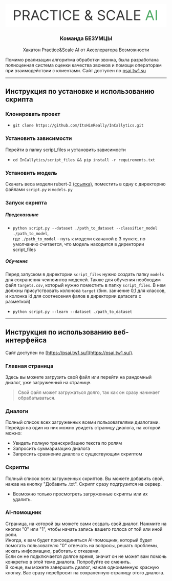 <p align="center">
    <img width="636" alt="practice scale logo" src="assets/img/practice-scale_logo.png">
</p>

<h3 align="center">
    Команда БЕЗУМЦЫ
</h3>
<p align="center">
    Хакатон Practice&Scale AI от Акселератора Возможности
</p> 

Помимо реализации алгоритма обработки звонка, была разработана полноценная система оценки качества звонков и помощи операторам при взаимодействии с клиентами. Сайт доступен по [psai.tw1.su](https://psai.tw1.su/)

---
## Инструкция по установке и использованию скрипта
### Клонировать проект
- `git clone https://github.com/ItsHimReally/InCallytics.git`
### Установить зависимости
Перейти в папку script_files и установить зависимости  
- `cd InCallytics/script_files && pip install -r requirements.txt`
### Установить модель
Скачать веса модели rubert-2 [(ссылка)](https://drive.google.com/file/d/1WEIKdmmZLRExeU8Mr2JjP-6HS6UBpY_x/view), поместить в одну с директорию файлами `script.py` и `models.py`
### Запуск скрипта
##### Предсказание
- `python script.py --dataset ./path_to_dataset --classifier_model ./path_to_model`,  
где `./path_to_model` - путь к модели скачаной в 3 пункте, по умолчанию считается, что модель находится в директории script_files
##### Обучение
Перед запуском в директории `script_files` нужно создать папку `models` для сохранения чекпоинтов моделей. Также для обучения необходим файл `targets.csv`, который нужно поместить в папку `script_files`. В нем должны присутствовать колонока `target` (бин. занчение 0,1 для классов, и колонка id для соотнесения фалов в директории датасета с разметкой)
- `python script.py --learn --dataset ./path_to_dataset`  

---
## Инструкция по использованию веб-интерфейса
Сайт доступен по [https://psai.tw1.su/](https://psai.tw1.su/). 
### Главная страница
Здесь вы можете загрузить свой файл или перейти на рандомный диалог, уже загруженный на странице.
> Свой файл может загружаться долго, так как он сразу начинает обрабатываться.
### Диалоги
Полный список всех загруженных всеми пользователями диалогами. Перейдя на один из них можно увидеть страницу диалога, на которой можно:
* Увидеть полную транскрибацию текста по ролям
* Запросить суммаризацию диалога
* Запросить сравнение диалога с существующим скриптом
### Скрипты
Полный список всех загруженных скриптов. Вы можете добавить свой, нажав на кнопку "Добавить .txt". Скрипт сразу подгрузится на сервер.  
* Возможно только просмотреть загруженные скрипты или их удалить.
### AI-помощник
Страница, на которой вы можете сами создать свой диалог. Нажмите на кнопки "0" или "1", чтобы начать запись вашего голоса от той или иной роли.  
Иногда, к вам будет присоединяться AI-помощник, который будет помогать пользователю "0" отвечать на вопросы, решать проблемы, искать информацию, работать с отказами.  
Если он не подключается долгое время, значит он не может вам помочь конкретно в этой теме диалога. Попробуйте ее сменить.  
В конце, вы можете завершить диалог, нажав одноименную красную кнопку. Вас сразу перебросит на сохраненную страницу этого диалога.

